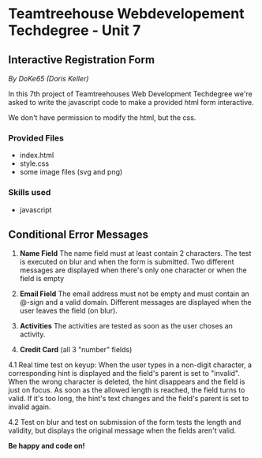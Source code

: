 # Teamtreehouse Webdevelopement Techdegree - Unit 7
## Interactive Registration Form
*By DoKe65 (Doris Keller)*  

In this 7th project of Teamtreehouses Web Development Techdegree we're asked to write the javascript code to make a provided html form interactive.

We don't have permission to modify the html, but the css.

### Provided Files
- index.html
- style.css
- some image files (svg and png)

### Skills used
- javascript

## Conditional Error Messages

1. **Name Field**
The name field must at least contain 2 characters. The test is executed on blur and when the form is submitted. Two different messages are displayed when there's only one character or when the field is empty

2. **Email Field**
The email address must not be empty and must contain an @-sign and a valid domain. Different messages are displayed when the user leaves the field (on blur).

3. **Activities**
The activities are tested as soon as the user choses an activity.

4. **Credit Card** (all 3 "number" fields)

  4.1 Real time test on keyup: When the user types in a non-digit character, a corresponding hint is displayed and the field's parent is set to "invalid". When the wrong character is deleted, the hint disappears and the field is just on focus. As soon as the allowed length is reached, the field turns to valid. If it's too long, the hint's text changes and the field's parent is set to invalid again.

  4.2 Test on blur and test on submission of the form tests the length and validity, but displays the original message when the fields aren't valid.


**Be happy and code on!**
